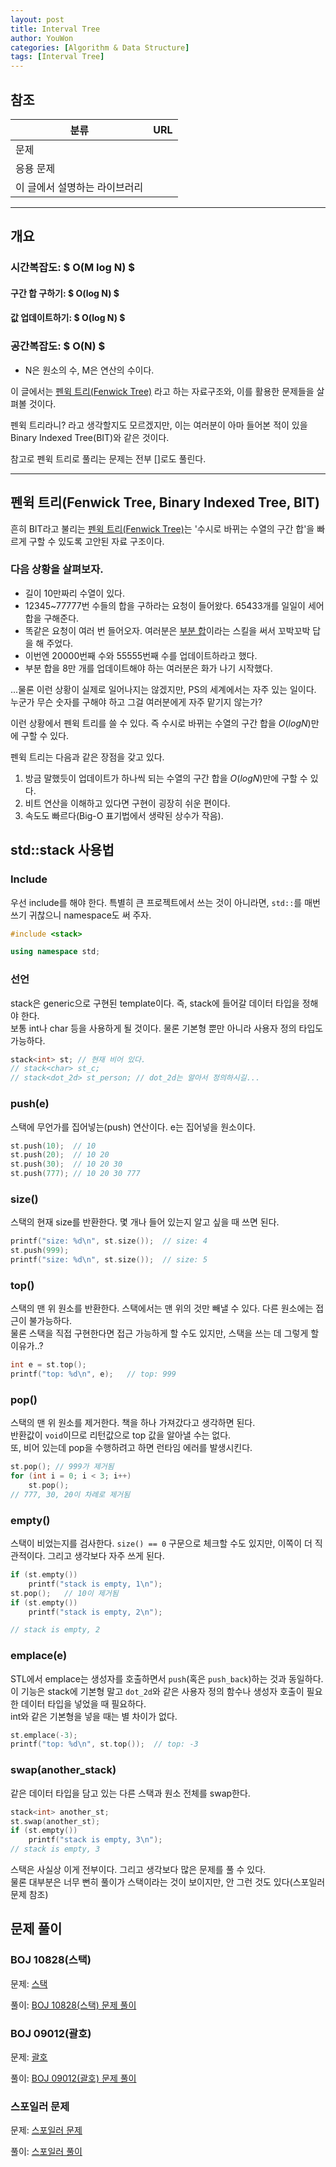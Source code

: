 ```yaml
---
layout: post
title: Interval Tree
author: YouWon
categories: [Algorithm & Data Structure]
tags: [Interval Tree]
---
```


## 참조

분류 | URL
-------- | --------
문제 | []()
응용 문제 | []()
이 글에서 설명하는 라이브러리 | []()


--- 

## 개요

### 시간복잡도: $ O(M log N) $ 
#### 구간 합 구하기: $ O(log N) $
#### 값 업데이트하기: $ O(log N) $

### 공간복잡도: $ O(N) $
- N은 원소의 수, M은 연산의 수이다.


이 글에서는 [펜윅 트리(Fenwick Tree)](https://en.wikipedia.org/wiki/Fenwick_tree)
라고 하는 자료구조와, 이를 활용한 문제들을 살펴볼 것이다.

펜윅 트리라니? 라고 생각할지도 모르겠지만, 이는 여러분이 아마 들어본 적이 있을 Binary Indexed Tree(BIT)와 같은 것이다.

참고로 펜윅 트리로 풀리는 문제는 전부 []로도 풀린다.

---

## 펜윅 트리(Fenwick Tree, Binary Indexed Tree, BIT)

흔히 BIT라고 불리는 [펜윅 트리(Fenwick Tree)](https://en.wikipedia.org/wiki/Fenwick_tree)는 
'수시로 바뀌는 수열의 구간 합'을 빠르게 구할 수 있도록 고안된 자료 구조이다.

### 다음 상황을 살펴보자.

- 길이 10만짜리 수열이 있다.
- 12345~77777번 수들의 합을 구하라는 요청이 들어왔다. 65433개를 일일이 세어 합을 구해준다.
- 똑같은 요청이 여러 번 들어오자. 여러분은 [부분 합]()이라는 스킬을 써서 꼬박꼬박 답을 해 주었다.
- 이번엔 20000번째 수와 55555번째 수를 업데이트하라고 했다.
- 부분 합을 8만 개를 업데이트해야 하는 여러분은 화가 나기 시작했다.

...물론 이런 상황이 실제로 일어나지는 않겠지만, PS의 세계에서는 자주 있는 일이다. 
누군가 무슨 숫자를 구해야 하고 그걸 여러분에게 자주 맡기지 않는가?

이런 상황에서 펜윅 트리를 쓸 수 있다. 즉 수시로 바뀌는 수열의 구간 합을 $O(log N)$만에 구할 수 있다.

펜윅 트리는 다음과 같은 장점을 갖고 있다. 
1. 방금 말했듯이 업데이트가 하나씩 되는 수열의 구간 합을 $O(log N)$만에 구할 수 있다.
2. 비트 연산을 이해하고 있다면 구현이 굉장히 쉬운 편이다.
3. 속도도 빠르다(Big-O 표기법에서 생략된 상수가 작음).



## std::stack 사용법

### Include

우선 include를 해야 한다. 특별히 큰 프로젝트에서 쓰는 것이 아니라면, `std::`를 매번 쓰기 귀찮으니 namespace도 써 주자.

```cpp
#include <stack>

using namespace std;
```

### 선언

stack은 generic으로 구현된 template이다. 즉, stack에 들어갈 데이터 타입을 정해야 한다.  
보통 int나 char 등을 사용하게 될 것이다. 물론 기본형 뿐만 아니라 사용자 정의 타입도 가능하다.

```cpp
stack<int> st; // 현재 비어 있다.
// stack<char> st_c;
// stack<dot_2d> st_person; // dot_2d는 알아서 정의하시길...
```

### push(e)

스택에 무언가를 집어넣는(push) 연산이다. e는 집어넣을 원소이다.

```cpp
st.push(10);  // 10
st.push(20);  // 10 20
st.push(30);  // 10 20 30
st.push(777); // 10 20 30 777
``` 

### size()

스택의 현재 size를 반환한다. 몇 개나 들어 있는지 알고 싶을 때 쓰면 된다.

```cpp
printf("size: %d\n", st.size());  // size: 4
st.push(999);
printf("size: %d\n", st.size());  // size: 5
```

### top()

스택의 맨 위 원소를 반환한다. 스택에서는 맨 위의 것만 빼낼 수 있다. 다른 원소에는 접근이 불가능하다.  
물론 스택을 직접 구현한다면 접근 가능하게 할 수도 있지만, 스택을 쓰는 데 그렇게 할 이유가..?

```cpp
int e = st.top();
printf("top: %d\n", e);   // top: 999
```

### pop()

스택의 맨 위 원소를 제거한다. 책을 하나 가져갔다고 생각하면 된다.  
반환값이 `void`이므로 리턴값으로 top 값을 알아낼 수는 없다.  
또, 비어 있는데 pop을 수행하려고 하면 런타임 에러를 발생시킨다.

```cpp
st.pop(); // 999가 제거됨
for (int i = 0; i < 3; i++)
    st.pop(); 
// 777, 30, 20이 차례로 제거됨
```

### empty()

스택이 비었는지를 검사한다. `size() == 0` 구문으로 체크할 수도 있지만, 이쪽이 더 직관적이다. 그리고 생각보다 자주 쓰게 된다.

```cpp
if (st.empty())
    printf("stack is empty, 1\n");
st.pop();   // 10이 제거됨
if (st.empty())
    printf("stack is empty, 2\n");

// stack is empty, 2
```

### emplace(e)

STL에서 emplace는 생성자를 호출하면서 `push`(혹은 `push_back`)하는 것과 동일하다.  
이 기능은 stack에 기본형 말고 `dot_2d`와 같은 사용자 정의 함수나 생성자 호출이 필요한 데이터 타입을 넣었을 때 필요하다.  
int와 같은 기본형을 넣을 때는 별 차이가 없다.

```cpp
st.emplace(-3);
printf("top: %d\n", st.top());  // top: -3
```

### swap(another_stack)

같은 데이터 타입을 담고 있는 다른 스택과 원소 전체를 swap한다.

```cpp
stack<int> another_st;
st.swap(another_st);
if (st.empty())
    printf("stack is empty, 3\n");
// stack is empty, 3
```

스택은 사실상 이게 전부이다. 그리고 생각보다 많은 문제를 풀 수 있다.  
물론 대부분은 너무 뻔히 풀이가 스택이라는 것이 보이지만, 안 그런 것도 있다(스포일러 문제 참조)  



## 문제 풀이

### BOJ 10828(스택)

문제: [스택](https://www.acmicpc.net/problem/10828)

풀이: [BOJ 10828(스택) 문제 풀이](https://greeksharifa.github.io/ps/2018/07/08/PS-10828/)


### BOJ 09012(괄호)

문제: [괄호](https://www.acmicpc.net/problem/9012)

풀이: [BOJ 09012(괄호) 문제 풀이](https://greeksharifa.github.io/ps/2018/07/08/PS-09012/)

### 스포일러 문제

문제: [스포일러 문제](https://www.acmicpc.net/problem/6549)

풀이: [스포일러 풀이            ](https://greeksharifa.github.io/ps/2018/07/07/PS-06549/)
